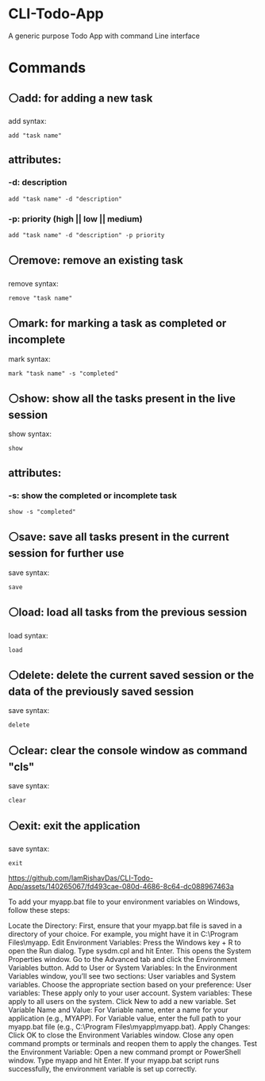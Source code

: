 # CLI-Todo-App
A generic purpose Todo App with command Line interface


# Commands
## ⚪add: for adding a new task
add syntax:
```
add "task name"
```
## attributes: 
### -d: description
```
add "task name" -d "description"
```
### -p: priority (high || low || medium)
```
add "task name" -d "description" -p priority
```

## ⚪remove: remove an existing task
remove syntax:
```
remove "task name"
```

## ⚪mark: for marking a task as completed or incomplete
mark syntax:
```
mark "task name" -s "completed"
```

## ⚪show: show all the tasks present in the live session
show syntax:
```
show
```
## attributes:
### -s: show the completed or incomplete task
```
show -s "completed"
```

## ⚪save: save all tasks present in the current session for further use
save syntax:
```
save
```

## ⚪load: load all tasks from the previous session
load syntax:
```
load
```

## ⚪delete: delete the current saved session or the data of the previously saved session
save syntax:
```
delete
```

## ⚪clear: clear the console window as command "cls"
save syntax:
```
clear
```

## ⚪exit: exit the application
save syntax:
```
exit
```





https://github.com/IamRishavDas/CLI-Todo-App/assets/140265067/fd493cae-080d-4686-8c64-dc088967463a



To add your myapp.bat file to your environment variables on Windows, follow these steps:

Locate the Directory:
First, ensure that your myapp.bat file is saved in a directory of your choice. For example, you might have it in C:\Program Files\myapp.
Edit Environment Variables:
Press the Windows key + R to open the Run dialog.
Type sysdm.cpl and hit Enter. This opens the System Properties window.
Go to the Advanced tab and click the Environment Variables button.
Add to User or System Variables:
In the Environment Variables window, you’ll see two sections: User variables and System variables.
Choose the appropriate section based on your preference:
User variables: These apply only to your user account.
System variables: These apply to all users on the system.
Click New to add a new variable.
Set Variable Name and Value:
For Variable name, enter a name for your application (e.g., MYAPP).
For Variable value, enter the full path to your myapp.bat file (e.g., C:\Program Files\myapp\myapp.bat).
Apply Changes:
Click OK to close the Environment Variables window.
Close any open command prompts or terminals and reopen them to apply the changes.
Test the Environment Variable:
Open a new command prompt or PowerShell window.
Type myapp and hit Enter. If your myapp.bat script runs successfully, the environment variable is set up correctly.



